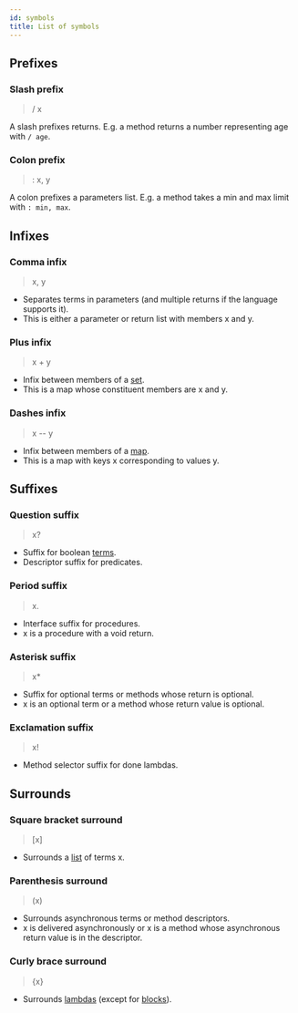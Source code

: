 ```yaml
---
id: symbols
title: List of symbols
---
```


## Prefixes

### Slash prefix

> / x

A slash prefixes returns. E.g. a method returns a number representing age with `/ age`.

### Colon prefix

> : x, y

A colon prefixes a parameters list. E.g. a method takes a min and max limit with `: min, max`.

## Infixes

### Comma infix

> x, y

* Separates terms in parameters (and multiple returns if the language supports it).
* This is either a parameter or return list with members x and y.

### Plus infix

> x + y

* Infix between members of a [set](set.md).
* This is a map whose constituent members are x and y.

### Dashes infix

> x -- y

* Infix between members of a [map](map.md).
* This is a map with keys x corresponding to values y.

## Suffixes

### Question suffix

> x?

* Suffix for boolean [terms](term.md).
* Descriptor suffix for predicates.

### Period suffix

> x.

* Interface suffix for procedures.
* x is a procedure with a void return.

### Asterisk suffix

> x*

* Suffix for optional terms or methods whose return is optional.
* x is an optional term or a method whose return value is optional.

### Exclamation suffix

> x!

* Method selector suffix for done lambdas.

## Surrounds

### Square bracket surround

> [x]

* Surrounds a [list](list.md) of terms x.

### Parenthesis surround

> (x)

* Surrounds asynchronous terms or method descriptors.
* x is delivered asynchronously or x is a method whose asynchronous return value is in the descriptor.

### Curly brace surround

> {x}

* Surrounds [lambdas](lambda.md) (except for [blocks](lambda.md#blocks)).